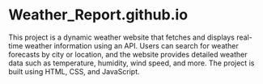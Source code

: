 # Weather_Report.github.io

This project is a dynamic weather website that fetches and displays real-time weather information using an API. Users can search for weather forecasts by city or location, and the website provides detailed weather data such as temperature, humidity, wind speed, and more. The project is built using HTML, CSS, and JavaScript.
